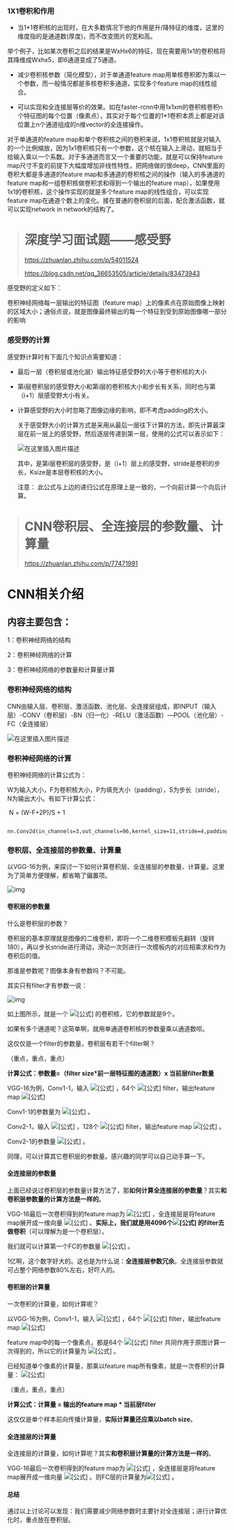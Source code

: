 ###  1X1卷积和作用

* 当1*1卷积核的出现时，在大多数情况下他的作用是升/降特征的维度，这里的维度指的是通道数(厚度)，而不改变图片的宽和高。

举个例子，比如某次卷积之后的结果是WxHx6的特征，现在需要用1x1的卷积核将其降维成Wxhx5，即6通道变成了5通道。

* 减少卷积核参数（简化模型），对于单通道feature map用单核卷积即为乘以一个参数，而一般情况都是多核卷积多通道，实现多个feature map的线性组合。

* 可以实现和全连接层等价的效果。如在faster-rcnn中用1x1xm的卷积核卷积n个特征图的每个位置（像素点），其实对于每个位置的1*1卷积本质上都是对该位置上n个通道组成的n维vector的全连接操作。

对于单通道的feature map和单个卷积核之间的卷积来说，1x1卷积核就是对输入的一个比例缩放，因为1x1卷积核只有一个参数，这个核在输入上滑动，就相当于给输入乘以一个系数。对于多通道而言又一个重要的功能，就是可以保持feature map尺寸不变的前提下大幅度增加非线性特性，把网络做的很deep，CNN里面的卷积大都是多通道的feature map和多通道的卷积核之间的操作（输入的多通道的feature map和一组卷积核做卷积求和得到一个输出的feature map），如果使用1x1的卷积核，这个操作实现的就是多个feature map的线性组合，可以实现feature map在通道个数上的变化。接在普通的卷积层的后面，配合激活函数，就可以实现network in network的结构了。



> # 深度学习面试题——感受野
>
> https://zhuanlan.zhihu.com/p/54011524
>
> https://blog.csdn.net/qq_36653505/article/details/83473943

感受野的定义如下：

卷积神经网络每一层输出的特征图（feature map）上的像素点在原始图像上映射的区域大小；通俗点说，就是图像最终输出的每一个特征到受到原始图像哪一部分的影响

### 感受野的计算

感受野计算时有下面几个知识点需要知道：

* 最后一层（卷积层或池化层）输出特征感受野的大小等于卷积核的大小

* 第i层卷积层的感受野大小和第i层的卷积核大小和步长有关系，同时也与第（i+1）层感受野大小有关。

* 计算感受野的大小时忽略了图像边缘的影响，即不考虑padding的大小。

  关于感受野大小的计算方式是采用从最后一层往下计算的方法，即先计算最深层在前一层上的感受野，然后逐层传递到第一层，使用的公式可以表示如下：

  ![在这里插入图片描述](https://img-blog.csdnimg.cn/20181029112816262.png?x-oss-process=image/watermark,type_ZmFuZ3poZW5naGVpdGk,shadow_10,text_aHR0cHM6Ly9ibG9nLmNzZG4ubmV0L3FxXzM2NjUzNTA1,size_27,color_FFFFFF,t_70)

  其中，是第i层卷积层的感受野，是（i+1）层上的感受野，stride是卷积的步长，Ksize是本层卷积核的大小。

  注意： 此公式与上边的递归公式在原理上是一致的，一个向前计算一个向后计算。
  



> # CNN卷积层、全连接层的参数量、计算量
>
> https://zhuanlan.zhihu.com/p/77471991





# CNN相关介绍

## 内容主要包含：

1：卷积神经网络的结构

2：卷积神经网络的计算

3：卷积神经网络的参数量和计算量计算

### 卷积神经网络的结构

CNN由输入层、卷积层、激活函数、池化层、全连接层组成，即INPUT（输入层）-CONV（卷积层）-BN（归一化）-RELU（激活函数）—POOL（池化层）-FC（全连接层）



![在这里插入图片描述](https://img-blog.csdnimg.cn/20190528164050923.png?x-oss-process=image/watermark,type_ZmFuZ3poZW5naGVpdGk,shadow_10,text_aHR0cHM6Ly9ibG9nLmNzZG4ubmV0L3NpbmF0XzQyMjM5Nzk3,size_16,color_FFFFFF,t_70)

### 卷积神经网络的计算

卷积神经网络的计算公式为：

W为输入大小，F为卷积核大小，P为填充大小（padding），S为步长（stride），N为输出大小。有如下计算公式：

​														N = (W-F+2P)/S + 1

```
   nn.Conv2d(in_channels=3,out_channels=96,kernel_size=11,stride=4,padding=2)
```



### 卷积层、全连接层的参数量、计算量

以VGG-16为例，来探讨一下如何计算卷积层、全连接层的参数量、计算量。这里为了简单方便理解，都省略了偏置项。



![img](https://pic3.zhimg.com/80/v2-05cfd1aad3d7db09a5978c375c11eeaa_720w.jpg)

#### 卷积层的参数量

什么是卷积层的参数？

卷积层的基本原理就是图像的二维卷积，即将一个二维卷积模板先翻转（旋转180），再以步长stride进行滑动，滑动一次则进行一次模板内的对应相乘求和作为卷积后的值。

那谁是参数呢？图像本身有参数吗？不可能。

其实只有filter才有参数一说：

![img](https://pic2.zhimg.com/80/v2-afb11fdb9a8bfd48e7cabe79458ccfa5_720w.png)

如上图所示，就是一个 ![[公式]](https://www.zhihu.com/equation?tex=3%5Ctimes3) 的卷积核，它的参数就是9个。

如果有多个通道呢？这简单啊，就用单通道卷积核的参数量乘以通道数呗。

这仅仅是一个filter的参数量，卷积层有若干个filter啊？

（重点，重点，重点）

**计算公式：参数量=（filter size*前一层特征图的通道数）x 当前层filter数量**

VGG-16为例，Conv1-1，输入 ![[公式]](https://www.zhihu.com/equation?tex=224%5Ctimes224%5Ctimes3) ，64个 ![[公式]](https://www.zhihu.com/equation?tex=3%5Ctimes3) filter，输出feature map ![[公式]](https://www.zhihu.com/equation?tex=224%5Ctimes224%5Ctimes64) 

Conv1-1的参数量为 ![[公式]](https://www.zhihu.com/equation?tex=3%5Ctimes3%5Ctimes3%5Ctimes64%3D1728) 。

Conv2-1，输入 ![[公式]](https://www.zhihu.com/equation?tex=112%5Ctimes112%5Ctimes64) ，128个 ![[公式]](https://www.zhihu.com/equation?tex=3%5Ctimes3) filter，输出feature map ![[公式]](https://www.zhihu.com/equation?tex=112%5Ctimes112%5Ctimes128) 。

Conv2-1的参数量 ![[公式]](https://www.zhihu.com/equation?tex=3%5Ctimes3%5Ctimes64%5Ctimes128%3D73728) 。

同理，可以计算其它卷积层的参数量。感兴趣的同学可以自己动手算一下。

#### 全连接层的参数量

上面已经说过卷积层的参数量计算方法了，那**如何计算全连接层的参数量**？其实**和卷积层参数量的计算方法是一样的**。

VGG-16最后一次卷积得到的feature map为 ![[公式]](https://www.zhihu.com/equation?tex=7%5Ctimes7%5Ctimes512) ，全连接层是将feature map展开成一维向量 ![[公式]](https://www.zhihu.com/equation?tex=1%5Ctimes4096) 。**实际上，我们就是用4096个![[公式]](https://www.zhihu.com/equation?tex=7%5Ctimes7%5Ctimes512) 的filter去做卷积**（可以理解为是一个卷积层）。

我们就可以计算第一个FC的参数量 ![[公式]](https://www.zhihu.com/equation?tex=7%5Ctimes7%5Ctimes512%5Ctimes4096%3D102760448) 。

1亿啊，这个数字好大的。这也是为什么说：**全连接层参数冗余**。全连接层参数就可占整个网络参数80%左右，好吓人的。

#### 卷积层的计算量

一次卷积的计算量，如何计算呢？

以VGG-16为例，Conv1-1，输入 ![[公式]](https://www.zhihu.com/equation?tex=224%5Ctimes224%5Ctimes3) ，64个 ![[公式]](https://www.zhihu.com/equation?tex=3%5Ctimes3) filter，输出feature map ![[公式]](https://www.zhihu.com/equation?tex=224%5Ctimes224%5Ctimes64) 

feature map中的每一个像素点，都是64个 ![[公式]](https://www.zhihu.com/equation?tex=3%5Ctimes3) filter 共同作用于原图计算一次得到的，所以它的计算量为 ![[公式]](https://www.zhihu.com/equation?tex=3%5Ctimes3%5Ctimes64%3D576) 。

已经知道单个像素的计算量，那乘以feature map所有像素，就是一次卷积的计算量： ![[公式]](https://www.zhihu.com/equation?tex=224%5Ctimes224%5Ctimes64%5Ctimes3%5Ctimes3%5Ctimes64) 

（重点，重点，重点）

**计算公式：计算量 = 输出的feature map \* 当前层filter**

这仅仅是单个样本前向传播计算量，**实际计算量还应乘以batch size**。

#### 全连接层的计算量

全连接层的计算量，如何计算呢？其实**和卷积层计算量的计算方法是一样的**。

VGG-16最后一次卷积得到的feature map为 ![[公式]](https://www.zhihu.com/equation?tex=7%5Ctimes7%5Ctimes512) ，全连接层是将feature map展开成一维向量 ![[公式]](https://www.zhihu.com/equation?tex=1%5Ctimes4096) 。则FC层的计算量为![[公式]](https://www.zhihu.com/equation?tex=7%5Ctimes7%5Ctimes512%5Ctimes1%5Ctimes4096%3D102760448) 。

#### 总结

通过以上讨论可以发现：我们需要减少网络参数时主要针对全连接层；进行计算优化时，重点放在卷积层。

